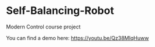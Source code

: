 # Self-Balancing-Robot
Modern Control course project

You can find a demo here:
https://youtu.be/Qz38MIqHuww
